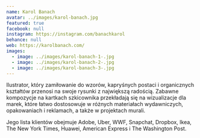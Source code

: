 ```yaml
---
name: Karol Banach
avatar: ../images/karol-banach.jpg
featured: true
facebook: null
instagram: https://instagram.com/banachkarol
behance: null
web: https://karolbanach.com/
images:
  - image: ../images/karol-banach-1-.jpg
  - image: ../images/karol-banach-2-.jpg
  - image: ../images/karol-banach-3-.jpg
---
```

Ilustrator, który zamiłowanie do wzorów, kapryśnych postaci i organicznych kształtów przenosi na swoje rysunki z największą radością. Zabawne kompozycje na kartkach szkicownika przekładają się na wizualizacje dla marek, które łatwo dostosowuje w różnych materiałach wydawniczych, opakowaniach i reklamach, a także w projektach murali. 

Jego lista klientów obejmuje Adobe, Uber, WWF, Snapchat, Dropbox, Ikea, The New York Times, Huawei, American Express i The Washington Post.